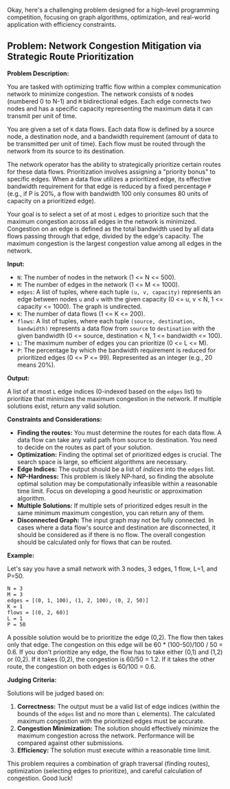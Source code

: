 Okay, here's a challenging problem designed for a high-level programming competition, focusing on graph algorithms, optimization, and real-world application with efficiency constraints.

## Problem: Network Congestion Mitigation via Strategic Route Prioritization

**Problem Description:**

You are tasked with optimizing traffic flow within a complex communication network to minimize congestion. The network consists of `N` nodes (numbered 0 to N-1) and `M` bidirectional edges. Each edge connects two nodes and has a specific capacity representing the maximum data it can transmit per unit of time.

You are given a set of `K` data flows. Each data flow is defined by a source node, a destination node, and a bandwidth requirement (amount of data to be transmitted per unit of time). Each flow must be routed through the network from its source to its destination.

The network operator has the ability to strategically prioritize certain routes for these data flows. Prioritization involves assigning a "priority bonus" to specific edges. When a data flow utilizes a prioritized edge, its effective bandwidth requirement for that edge is reduced by a fixed percentage `P` (e.g., if P is 20%, a flow with bandwidth 100 only consumes 80 units of capacity on a prioritized edge).

Your goal is to select a set of at most `L` edges to prioritize such that the maximum congestion across all edges in the network is minimized. Congestion on an edge is defined as the total bandwidth used by all data flows passing through that edge, divided by the edge's capacity. The maximum congestion is the largest congestion value among all edges in the network.

**Input:**

*   `N`: The number of nodes in the network (1 <= N <= 500).
*   `M`: The number of edges in the network (1 <= M <= 1000).
*   `edges`: A list of tuples, where each tuple `(u, v, capacity)` represents an edge between nodes `u` and `v` with the given capacity (0 <= u, v < N, 1 <= capacity <= 1000). The graph is undirected.
*   `K`: The number of data flows (1 <= K <= 200).
*   `flows`: A list of tuples, where each tuple `(source, destination, bandwidth)` represents a data flow from `source` to `destination` with the given bandwidth (0 <= source, destination < N, 1 <= bandwidth <= 100).
*   `L`: The maximum number of edges you can prioritize (0 <= L <= M).
*   `P`: The percentage by which the bandwidth requirement is reduced for prioritized edges (0 <= P <= 99). Represented as an integer (e.g., 20 means 20%).

**Output:**

A list of at most `L` edge indices (0-indexed based on the `edges` list) to prioritize that minimizes the maximum congestion in the network. If multiple solutions exist, return any valid solution.

**Constraints and Considerations:**

*   **Finding the routes:** You must determine the routes for each data flow.  A data flow can take any valid path from source to destination. You need to decide on the routes as part of your solution.
*   **Optimization:** Finding the optimal set of prioritized edges is crucial.  The search space is large, so efficient algorithms are necessary.
*   **Edge Indices:** The output should be a list of *indices* into the `edges` list.
*   **NP-Hardness:** This problem is likely NP-hard, so finding the absolute optimal solution may be computationally infeasible within a reasonable time limit. Focus on developing a good heuristic or approximation algorithm.
*   **Multiple Solutions:** If multiple sets of prioritized edges result in the same minimum maximum congestion, you can return any of them.
*   **Disconnected Graph:** The input graph may not be fully connected. In cases where a data flow's source and destination are disconnected, it should be considered as if there is no flow. The overall congestion should be calculated only for flows that can be routed.

**Example:**

Let's say you have a small network with 3 nodes, 3 edges, 1 flow, L=1, and P=50.

```
N = 3
M = 3
edges = [(0, 1, 100), (1, 2, 100), (0, 2, 50)]
K = 1
flows = [(0, 2, 60)]
L = 1
P = 50
```

A possible solution would be to prioritize the edge (0,2). The flow then takes only that edge. The congestion on this edge will be 60 * (100-50)/100 / 50 = 0.6. If you don't prioritize any edge, the flow has to take either (0,1) and (1,2) or (0,2). If it takes (0,2), the congestion is 60/50 = 1.2. If it takes the other route, the congestion on both edges is 60/100 = 0.6.

**Judging Criteria:**

Solutions will be judged based on:

1.  **Correctness:** The output must be a valid list of edge indices (within the bounds of the `edges` list and no more than `L` elements). The calculated maximum congestion with the prioritized edges must be accurate.
2.  **Congestion Minimization:** The solution should effectively minimize the maximum congestion across the network. Performance will be compared against other submissions.
3.  **Efficiency:** The solution must execute within a reasonable time limit.

This problem requires a combination of graph traversal (finding routes), optimization (selecting edges to prioritize), and careful calculation of congestion. Good luck!
